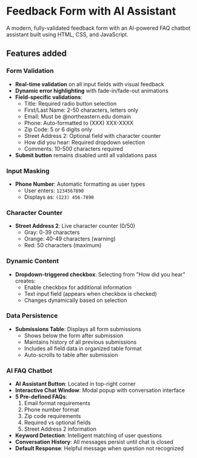 # Feedback Form with AI Assistant

A modern, fully-validated feedback form with an AI-powered FAQ chatbot assistant built using HTML, CSS, and JavaScript.

##  Features added

### Form Validation
- **Real-time validation** on all input fields with visual feedback
- **Dynamic error highlighting** with fade-in/fade-out animations
- **Field-specific validations**:
  - Title: Required radio button selection
  - First/Last Name: 2-50 characters, letters only
  - Email: Must be @northeastern.edu domain
  - Phone: Auto-formatted to (XXX) XXX-XXXX
  - Zip Code: 5 or 6 digits only
  - Street Address 2: Optional field with character counter
  - How did you hear: Required dropdown selection
  - Comments: 10-500 characters required
- **Submit button** remains disabled until all validations pass

### Input Masking
- **Phone Number**: Automatic formatting as user types
  - User enters: `1234567890`
  - Displays as: `(123) 456-7890`

### Character Counter
- **Street Address 2**: Live character counter (0/50)
  - Gray: 0-39 characters
  - Orange: 40-49 characters (warning)
  - Red: 50 characters (maximum)

### Dynamic Content
- **Dropdown-triggered checkbox**: Selecting from "How did you hear" creates:
  - Enable checkbox for additional information
  - Text input field (appears when checkbox is checked)
  - Changes dynamically based on selection

### Data Persistence
- **Submissions Table**: Displays all form submissions
  - Shows below the form after submission
  - Maintains history of all previous submissions
  - Includes all field data in organized table format
  - Auto-scrolls to table after submission

### AI FAQ Chatbot
- **AI Assistant Button**: Located in top-right corner
- **Interactive Chat Window**: Modal popup with conversation interface
- **5 Pre-defined FAQs**:
  1. Email format requirements
  2. Phone number format
  3. Zip code requirements
  4. Required vs optional fields
  5. Street Address 2 information
- **Keyword Detection**: Intelligent matching of user questions
- **Conversation History**: All messages persist until chat is closed
- **Default Response**: Helpful message when question not recognized

